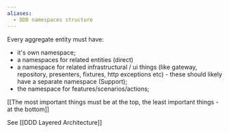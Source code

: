 ```yaml
---
aliases:
  - DDD namespaces structure
---
```

Every aggregate entity  must have:
- it's own namespace;
- a namespaces for related entities (direct)
- a namespace for related infrastructural / ui things (like gateway, repository, presenters, fixtures, http exceptions etc) - these should likely have a separate namespace (Support);
- the namespace for features/scenarios/actions;

[[The most important things must be at the top, the least important things - at the bottom]]

See [[DDD Layered Architecture]]